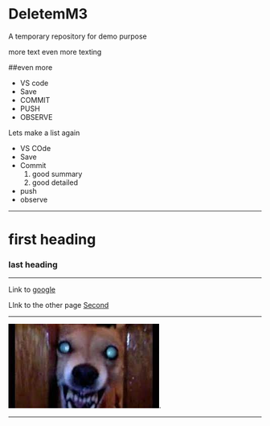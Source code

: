 # DeletemM3
A temporary repository for demo purpose

more text
even more texting

##even more

* VS code 
* Save
* COMMIT
* PUSH
* OBSERVE

Lets make a list again
* VS COde 
* Save
* Commit
   1. good summary
   2. good detailed
* push 
* observe
------------
# first heading
### last heading

------------
Link to [google](http://google.com)

LInk to the other page [Second](Second.md)

------------

![dog](dog.jpg).

------------
